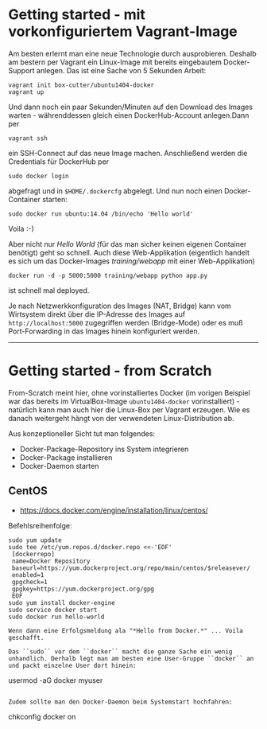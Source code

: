 # Getting started - mit vorkonfiguriertem Vagrant-Image
Am besten erlernt man eine neue Technologie durch ausprobieren. Deshalb am bestern per Vagrant ein Linux-Image mit bereits eingebautem Docker-Support anlegen. Das ist eine Sache von 5 Sekunden Arbeit:

```
vagrant init box-cutter/ubuntu1404-docker
vagrant up
```

Und dann noch ein paar Sekunden/Minuten auf den Download des Images warten - währenddessen gleich einen DockerHub-Account anlegen.Dann per

```
vagrant ssh
```

ein SSH-Connect auf das neue Image machen. Anschließend werden die Credentials für DockerHub per

```
sudo docker login
```

abgefragt und in ``$HOME/.dockercfg`` abgelegt. Und nun noch einen Docker-Container starten:

```
sudo docker run ubuntu:14.04 /bin/echo 'Hello world'
```

Voila :-)

Aber nicht nur *Hello World* (für das man sicher keinen eigenen Container benötigt) geht so schnell. Auch diese Web-Applikation (eigentlich handelt es sich um das Docker-Images *training/webapp* mit einer Web-Applikation)

```
docker run -d -p 5000:5000 training/webapp python app.py
```

ist schnell mal deployed.

Je nach Netzwerkkonfiguration des Images (NAT, Bridge) kann vom Wirtsystem direkt über die IP-Adresse des Images auf ``http://localhost:5000`` zugegriffen werden (Bridge-Mode) oder es muß Port-Forwarding in das Images hinein konfiguriert werden.

---

# Getting started - from Scratch
From-Scratch meint hier, ohne vorinstalliertes Docker (im vorigen Beispiel war das bereits im VirtualBox-Image ``ubuntu1404-docker`` vorinstalliert) - natürlich kann man auch hier die Linux-Box per Vagrant erzeugen. Wie es danach weitergeht hängt von der verwendeten Linux-Distribution ab.

Aus konzeptioneller Sicht tut man folgendes:

* Docker-Package-Repository ins System integrieren
* Docker-Package installieren
* Docker-Daemon starten

## CentOS
* https://docs.docker.com/engine/installation/linux/centos/

Befehlsreihenfolge:

```
sudo yum update
sudo tee /etc/yum.repos.d/docker.repo <<-'EOF'
 [dockerrepo]
 name=Docker Repository
 baseurl=https://yum.dockerproject.org/repo/main/centos/$releasever/
 enabled=1
 gpgcheck=1
 gpgkey=https://yum.dockerproject.org/gpg
 EOF
sudo yum install docker-engine
sudo service docker start
sudo docker run hello-world

Wenn dann eine Erfolgsmeldung ala "*Hello from Docker.*" ... Voila geschafft.

Das ``sudo`` vor dem ``docker`` macht die ganze Sache ein wenig unhandlich. Derhalb legt man am besten eine User-Gruppe ``docker`` an und packt einzelne User dort hinein:

```
usermod -aG docker myuser
```

Zudem sollte man den Docker-Daemon beim Systemstart hochfahren:

```
chkconfig docker on
```




